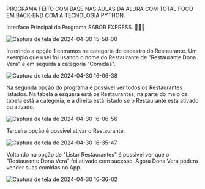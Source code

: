 PROGRAMA FEITO COM BASE NAS AULAS DA ALURA COM TOTAL FOCO EM BACK-END COM A TECNOLOGIA PYTHON.



Interface Principal do Programa SABOR EXPRESS. 🧑‍🍳🍝

![Captura de tela de 2024-04-30 15-58-00](https://github.com/gustardev/sabor-express/assets/155181870/b518572a-14d2-44da-a12e-ed73c0316668)

Inserindo a opção 1 entramos na categoria de cadastro do Restaurante. Um exemplo que usei foi usando o nome do Restaurante de "Restaurante Dona Vera" e em seguida a categoria "Comidas".

![Captura de tela de 2024-04-30 16-06-38](https://github.com/gustardev/sabor-express/assets/155181870/77d6ff87-1181-418f-adb6-aa9e0136f65d)

Na segunda opção do programa é possivel ver todos os Restaurantes listados. Na tabela a esquera está os Restaurantes, na parte do meio da tabela está a categoria,  e a direita está listado se o Restaurante está ativado ou ativado. 

![Captura de tela de 2024-04-30 16-06-56](https://github.com/gustardev/sabor-express/assets/155181870/4533d850-a714-46fc-b665-cd77cd252133)

Terceira opção é possivel ativar o Restaurante.

![Captura de tela de 2024-04-30 16-35-47](https://github.com/gustardev/sabor-express/assets/155181870/2e1c7451-1dda-4272-b6db-87119fe23e5c)


Voltando na opção de "Listar Restaurantes" é possivel ver que o "Restaurante Dona Vera" foi ativado com sucesso. Agora Dona Vera podera vender suas comidas no App.

![Captura de tela de 2024-04-30 16-36-02](https://github.com/gustardev/sabor-express/assets/155181870/51b8470e-a4ba-4447-ba4d-f6d1907a9032)
